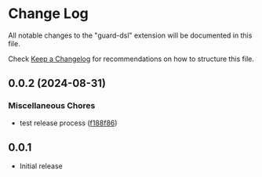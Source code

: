 # Change Log

All notable changes to the "guard-dsl" extension will be documented in this file.

Check [Keep a Changelog](http://keepachangelog.com/) for recommendations on how to structure this file.

## 0.0.2 (2024-08-31)


### Miscellaneous Chores

* test release process ([f188f86](https://github.com/benbridts/guard-dsl-vscode/commit/f188f86b4b7cad4dfbbed26b11b3d2034aa3d560))

## 0.0.1

- Initial release
